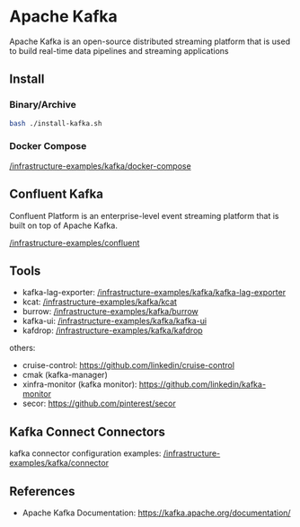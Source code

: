 # Apache Kafka

Apache Kafka is an open-source distributed streaming platform that is used to build real-time data pipelines and streaming applications

## Install

### Binary/Archive

```bash
bash ./install-kafka.sh
```

### Docker Compose

[/infrastructure-examples/kafka/docker-compose](/kafka/docker-compose/)

## Confluent Kafka

Confluent Platform is an enterprise-level event streaming platform that is built on top of Apache Kafka.

[/infrastructure-examples/confluent](/confluent/)

## Tools

- kafka-lag-exporter: [/infrastructure-examples/kafka/kafka-lag-exporter](/kafka/kafka-lag-exporter/)
- kcat: [/infrastructure-examples/kafka/kcat](/kafka/kcat/)
- burrow: [/infrastructure-examples/kafka/burrow](/kafka/burrow/)
- kafka-ui: [/infrastructure-examples/kafka/kafka-ui](/kafka/kafka-ui/)
- kafdrop: [/infrastructure-examples/kafka/kafdrop](/kafka/kafdrop/)

others:

- cruise-control: <https://github.com/linkedin/cruise-control>
- cmak (kafka-manager)
- xinfra-monitor (kafka monitor): <https://github.com/linkedin/kafka-monitor>
- secor: <https://github.com/pinterest/secor>

## Kafka Connect Connectors

kafka connector configuration examples: [/infrastructure-examples/kafka/connector](/kafka/connector/)

## References

- Apache Kafka Documentation: <https://kafka.apache.org/documentation/>
